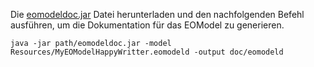Die [eomodeldoc.jar](https://wiki.wocommunity.org/display/WOL/EOModelDoc) Datei herunterladen und den nachfolgenden Befehl ausführen, um die Dokumentation für das EOModel zu generieren.
	
	java -jar path/eomodeldoc.jar -model Resources/MyEOModelHappyWritter.eomodeld -output doc/eomodeld


